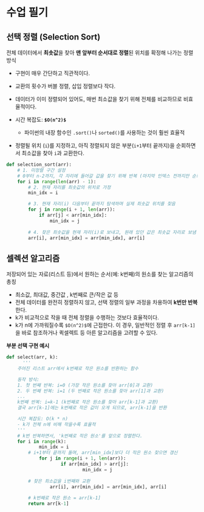 # 수업 필기

## 선택 정렬 (Selection Sort)

전체 데이터에서 **최솟값**을 찾아 **맨 앞부터 순서대로 정렬**된 위치를 확정해 나가는 정렬 방식

- 구현이 매우 간단하고 직관적이다.
- 교환의 횟수가 버블 정렬, 삽입 정렬보다 작다.
- 데이터가 이미 정렬되어 있어도, 매번 최소값을 찾기 위해 전체를 비교하므로 비효율적이다.
- 시간 복잡도: **`$O(n^2)$`**
    - 파이썬의 내장 함수인 `.sort()`나 `sorted()`를 사용하는 것이 훨씬 효율적

- 정렬될 위치 (`i`)를 지정하고, 아직 정렬되지 않은 부분(`i+1`부터 끝까지)을 순회하면서 최소값을 찾아 `i`과 교환한다.

```python
def selection_sort(arr):
    # 1. 미정렬 구간 설정
    # 0부터 n-2까지, 각 자리에 들어갈 값을 찾기 위해 반복 (마지막 인덱스 전까지만 순회)
    for i in range(len(arr) - 1):
        # 2. 현재 자리를 최솟값의 위치로 가정
        min_idx = i

        # 3. 현재 자리(i) 다음부터 끝까지 탐색하며 실제 최솟값 위치를 찾음
        for j in range(i + 1, len(arr)):
            if arr[j] < arr[min_idx]:
                min_idx = j
        
        # 4. 찾은 최솟값을 현재 자리(i)로 보내고, 원래 있던 값은 최솟값 자리로 보냄
        arr[i], arr[min_idx] = arr[min_idx], arr[i]
```

## 셀렉션 알고리즘

저장되어 있는 자료(리스트 등)에서 원하는 순서(예: k번째)의 원소를 찾는 알고리즘의 총칭

- 최소값, 최대값, 중간값 , k번째로 큰/작은 값 등
- 전체 데이터를 완전히 정렬하지 않고, 선택 정렬의 일부 과정을 차용하여 **k번만 반복**한다.
- k가 비교적으로 작을 때 전체 정렬을 수행하는 것보다 효율적이다.
- k가 n에 가까워질수록 `$O(n^2)$`에 근접한다. 이 경우, 일반적인 정렬 후 `arr[k-1]`을 바로 참조하거나 퀵셀렉트 등 아른 알고리즘을 고려할 수 있다.

**부분 선택 구현 예시**

```python
def select(arr, k):
	  '''
    주어진 리스트 arr에서 k번째로 작은 원소를 반환하는 함수

    동작 방식:
    1. 첫 번째 반복: i=0 (가장 작은 원소를 찾아 arr[0]과 교환)
    2. 두 번째 반복: i=1 (두 번째로 작은 원소를 찾아 arr[1]과 교환)
    ...
    k번째 반복: i=k-1 (k번째로 작은 원소를 찾아 arr[k-1]과 교환)
    결국 arr[k-1]에는 k번째로 작은 값이 오게 되므로, arr[k-1]을 반환

    시간 복잡도: O(k * n)
    - k가 전체 n에 비해 작을수록 효율적
    '''
    # k번 반복하면서, 'k번째로 작은 원소'를 앞으로 정렬한다.
    for i in range(k):
		    min_idx = i
        # i+1부터 끝까지 돌며, arr[min_idx]보다 더 작은 원소 찾으면 갱신
		    for j in range(i + 1, len(arr)):
				    if arr[min_idx] > arr[j]:
						    min_idx = j
				
        # 찾은 최소값을 i번째와 교환
				arr[i], arr[min_idx] = arr[min_idx], arr[i]
				
		# k번째로 작은 원소 = arr[k-1]
		return arr[k-1]
```